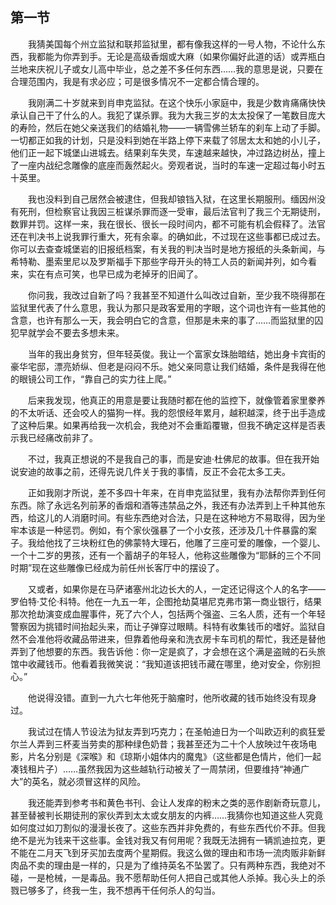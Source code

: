 ## 第一节

&emsp;&emsp;我猜美国每个州立监狱和联邦监狱里，都有像我这样的一号人物，不论什么东西，我都能为你弄到手。无论是高级香烟或大麻（如果你偏好此道的话）或弄瓶白兰地来庆祝儿子或女儿高中毕业，总之差不多任何东西……我的意思是说，只要在合理范围内，我是有求必应；可是很多情况不一定都合情合理的。

&emsp;&emsp;我刚满二十岁就来到肖申克监狱。在这个快乐小家庭中，我是少数肯痛痛快快承认自己干了什么的人。我犯了谋杀罪。我为大我三岁的太太投保了一笔数目庞大的寿险，然后在她父亲送我们的结婚礼物——一辆雪佛兰轿车的刹车上动了手脚。一切都正如我的计划，只是没料到她在半路上停下来载了邻居太太和她的小儿子，他们正一起下城堡山进城去。结果刹车失灵，车速越来越快，冲过路边树丛，撞上了一座内战纪念雕像的底座而轰然起火。旁观者说，当时的车速一定超过每小时五十英里。

&emsp;&emsp;我也没料到自己居然会被逮住，但我却锒铛入狱，在这里长期服刑。缅因州没有死刑，但检察官让我因三桩谋杀罪而逐一受审，最后法官判了我三个无期徒刑，数罪并罚。这样一来，我在很长、很长一段时间内，都不可能有机会假释了。法官还在判决书上说我罪行重大，死有余辜。的确如此，不过现在这些事都已成过去。你可以去查查城堡岩的旧报纸档案，有关我的判决当时是地方报纸的头条新闻，与希特勒、墨索里尼以及罗斯福手下那些字母开头的特工人员的新闻并列，如今看来，实在有点可笑，也早已成为老掉牙的旧闻了。

&emsp;&emsp;你问我，我改过自新了吗？我甚至不知道什么叫改过自新，至少我不晓得那在监狱里代表了什么意思，我认为那只是政客爱用的字眼，这个词也许有一些其他的含意，也许有那么一天，我会明白它的含意，但那是未来的事了……而监狱里的囚犯早就学会不要去多想未来。

&emsp;&emsp;当年的我出身贫穷，但年轻英俊。我让一个富家女珠胎暗结，她出身卡宾街的豪华宅邸，漂亮娇纵、但老是闷闷不乐。她父亲同意让我们结婚，条件是我得在他的眼镜公司工作，“靠自己的实力往上爬。”

&emsp;&emsp;后来我发现，他真正的用意是要让我随时都在他的监控下，就像管着家里豢养的不太听话、还会咬人的猫狗一样。我的怨恨经年累月，越积越深，终于出手造成了这种后果。如果再给我一次机会，我绝对不会重蹈覆辙，但我不确定这样是否表示我已经痛改前非了。

&emsp;&emsp;不过，我真正想说的不是我自己的事，而是安迪·杜佛尼的故事。但在我开始说安迪的故事之前，还得先说几件关于我的事情，反正不会花太多工夫。

&emsp;&emsp;正如我刚才所说，差不多四十年来，在肖申克监狱里，我有办法帮你弄到任何东西。除了永远名列前茅的香烟和酒等违禁品之外，我还有办法弄到上千种其他东西，给这儿的人消磨时间。有些东西绝对合法，只是在这种地方不易取得，因为坐牢本该是一种惩罚。例如，有个家伙强暴了一个小女孩，还涉及几十件暴露的案子。我给他找了三块粉红色的佛蒙特大理石，他雕了三座可爱的雕像，一个婴儿、一个十二岁的男孩，还有一个蓄胡子的年轻人，他称这些雕像为“耶稣的三个不同时期”现在这些雕像已经成为前任州长客厅中的摆设了。

&emsp;&emsp;又或者，如果你是在马萨诸塞州北边长大的人，一定还记得这个人的名字——罗伯特·艾伦·科特。他在一九五一年，企图抢劫莫堪尼克弗市第一商业银行，结果那次抢劫演变成血腥事件，死了六个人，包括两个强盗、三名人质，还有一个年轻警察因为挑错时间抬起头来，而让子弹穿过眼睛。科特有收集钱币的嗜好。监狱自然不会准他将收藏品带进来，但靠着他母亲和洗衣房卡车司机的帮忙，我还是替他弄到了他想要的东西。我告诉他：你一定是疯了，才会想在这个满是盗贼的石头旅馆中收藏钱币。他看着我微笑说：“我知道该把钱币藏在哪里，绝对安全，你别担心。”

&emsp;&emsp;他说得没错。直到一九六七年他死于脑瘤时，他所收藏的钱币始终没有现身过。

&emsp;&emsp;我试过在情人节设法为狱友弄到巧克力；在圣帕迪日为一个叫欧迈利的疯狂爱尔兰人弄到三杯麦当劳卖的那种绿色奶昔；我甚至还为二十个人放映过午夜场电影，片名分别是《深喉》和《琼斯小姐体内的魔鬼》（这些都是色情片，他们一起凑钱租片子）……虽然我因为这些越轨行动被关了一周禁闭，但要维持“神通广大”的英名，就必须冒这样的风险。

&emsp;&emsp;我还能弄到参考书和黄色书刊、会让人发痒的粉末之类的恶作剧新奇玩意儿，甚至替被判长期徒刑的家伙弄到太太或女朋友的内裤……我猜你也知道这些人究竟如何度过如刀割似的漫漫长夜了。这些东西并非免费的，有些东西代价不菲。但我绝不是光为钱来干这些事。金钱对我又有何用呢？我既无法拥有一辆凯迪拉克，更不能在二月天飞到牙买加去度两个星期假。我这么做的理由和市场一流肉贩非新鲜肉品不卖的理由是一样的，只是为了维持英名不坠罢了。只有两种东西，我绝对不碰，一是枪械，一是毒品。我不愿帮助任何人把自己或其他人杀掉。我心头上的杀戮已够多了，终我一生，我不想再干任何杀人的勾当。